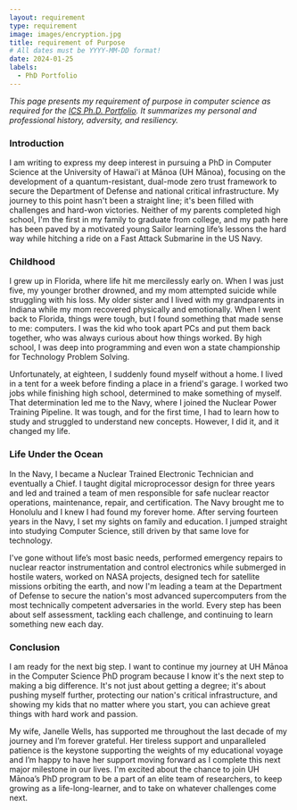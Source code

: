 ```yaml
---
layout: requirement
type: requirement
image: images/encryption.jpg
title: requirement of Purpose
# All dates must be YYYY-MM-DD format!
date: 2024-01-25
labels:
  - PhD Portfolio
---
```


*This page presents my requirement of purpose in computer science as required for the [ICS Ph.D. Portfolio](https://philipmjohnson.org/essays/why-and-how-to-write-a-high-quality-phd-portfolio.html). It summarizes my personal and professional history, adversity, and resiliency.*

### Introduction

I am writing to express my deep interest in pursuing a PhD in Computer Science at the University of Hawai'i at Mānoa (UH Mānoa), focusing on the development of a quantum-resistant, dual-mode zero trust framework to secure the Department of Defense and national critical infrastructure. My journey to this point hasn't been a straight line; it's been filled with challenges and hard-won victories. Neither of my parents completed high school, I'm the first in my family to graduate from college, and my path here has been paved by a motivated young Sailor learning life’s lessons the hard way while hitching a ride on a Fast Attack Submarine in the US Navy.

### Childhood

I grew up in Florida, where life hit me mercilessly early on. When I was just five, my younger brother drowned, and my mom attempted suicide while struggling with his loss. My older sister and I lived with my grandparents in Indiana while my mom recovered physically and emotionally. When I went back to Florida, things were tough, but I found something that made sense to me: computers. I was the kid who took apart PCs and put them back together, who was always curious about how things worked. By high school, I was deep into programming and even won a state championship for Technology Problem Solving.

Unfortunately, at eighteen, I suddenly found myself without a home. I lived in a tent for a week before finding a place in a friend's garage. I worked two jobs while finishing high school, determined to make something of myself. That determination led me to the Navy, where I joined the Nuclear Power Training Pipeline. It was tough, and for the first time, I had to learn how to study and struggled to understand new concepts. However, I did it, and it changed my life.

### Life Under the Ocean
In the Navy, I became a Nuclear Trained Electronic Technician and eventually a Chief. I taught digital microprocessor design for three years and led and trained a team of men responsible for safe nuclear reactor operations, maintenance, repair, and certification. The Navy brought me to Honolulu and I knew I had found my forever home. After serving fourteen years in the Navy, I set my sights on family and education. I jumped straight into studying Computer Science, still driven by that same love for technology.

I've gone without life’s most basic needs, performed emergency repairs to nuclear reactor instrumentation and control electronics while submerged in hostile waters, worked on NASA projects, designed tech for satellite missions orbiting the earth, and now I'm leading a team at the Department of Defense to secure the nation's most advanced supercomputers from the most technically competent adversaries in the world. Every step has been about self assessment, tackling each challenge, and continuing to learn something new each day.

### Conclusion

I am ready for the next big step. I want to continue my journey at UH Mānoa in the Computer Science PhD program because I know it's the next step to making a big difference. It's not just about getting a degree; it's about pushing myself further, protecting our nation's critical infrastructure, and showing my kids that no matter where you start, you can achieve great things with hard work and passion.

My wife, Janelle Wells, has supported me throughout the last decade of my journey and I’m forever grateful. Her tireless support and unparalleled patience is the keystone supporting the weights of my educational voyage and I’m happy to have her support moving forward as I complete this next major milestone in our lives. I'm excited about the chance to join UH Mānoa’s PhD program to be a part of an elite team of researchers, to keep growing as a life-long-learner, and to take on whatever challenges come next.